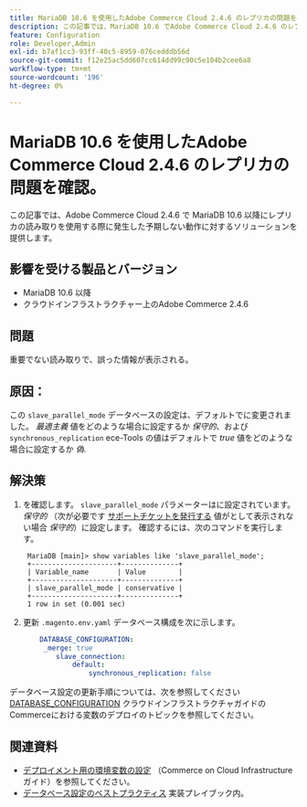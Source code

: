```yaml
---
title: MariaDB 10.6 を使用したAdobe Commerce Cloud 2.4.6 のレプリカの問題を確認。
description: この記事では、MariaDB 10.6 でAdobe Commerce Cloud 2.4.6 のレプリカの読み取りに関する問題をトラブルシューティングする方法について説明します。
feature: Configuration
role: Developer,Admin
exl-id: b7af1cc3-93ff-40c5-8959-076cedddb56d
source-git-commit: f12e25ac5dd607cc614dd99c90c5e104b2cee6a8
workflow-type: tm+mt
source-wordcount: '196'
ht-degree: 0%

---
```


# MariaDB 10.6 を使用したAdobe Commerce Cloud 2.4.6 のレプリカの問題を確認。

この記事では、Adobe Commerce Cloud 2.4.6 で MariaDB 10.6 以降にレプリカの読み取りを使用する際に発生した予期しない動作に対するソリューションを提供します。

## 影響を受ける製品とバージョン

* MariaDB 10.6 以降
* クラウドインフラストラクチャー上のAdobe Commerce 2.4.6

## 問題

重要でない読み取りで、誤った情報が表示される。

## 原因：

この `slave_parallel_mode` データベースの設定は、デフォルトでに変更されました。 *最適主義* 値をどのような場合に設定するか *保守的*、および `synchronous_replication` ece-Tools の値はデフォルトで *true* 値をどのような場合に設定するか *偽*.

## 解決策

1. を確認します。 `slave_parallel_mode` パラメーターはに設定されています。 *保守的* （次が必要です [サポートチケットを発行する](/docs/commerce-knowledge-base/kb/help-center-guide/magento-help-center-user-guide.html?lang=en#submit-ticket) 値がとして表示されない場合 *保守的*）に設定します。 確認するには、次のコマンドを実行します。

   ```
    MariaDB [main]> show variables like 'slave_parallel_mode';
    +---------------------+--------------+
    | Variable_name       | Value        |
    +---------------------+--------------+
    | slave_parallel_mode | conservative |
    +---------------------+--------------+
    1 row in set (0.001 sec)
   ```

1. 更新 `.magento.env.yaml` データベース構成を次に示します。

   ```yaml
       DATABASE_CONFIGURATION:
        _merge: true
           slave_connection:
               default:
                   synchronous_replication: false
   ```



データベース設定の更新手順については、次を参照してください [DATABASE_CONFIGURATION](https://experienceleague.adobe.com/docs/commerce-cloud-service/user-guide/configure/env/stage/variables-deploy.html#database_configuration) クラウドインフラストラクチャガイドのCommerceにおける変数のデプロイのトピックを参照してください。


## 関連資料

* [デプロイメント用の環境変数の設定](/docs/commerce-cloud-service/user-guide/configure/env/configure-env-yaml.html) （Commerce on Cloud Infrastructure ガイド）を参照してください。
* [データベース設定のベストプラクティス](/docs/commerce-operations/implementation-playbook/best-practices/planning/database-on-cloud.html) 実装プレイブック内。
